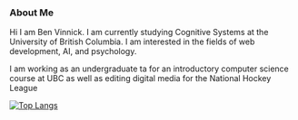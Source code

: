 ### About Me
Hi I am Ben Vinnick. I am currently studying Cognitive Systems at the University of British Columbia. 
I am interested in the fields of web development, AI, and psychology.

I am working as an undergraduate ta for an introductory computer science course at UBC as well as editing digital media for the National Hockey League

[![Top Langs](https://github-readme-stats.vercel.app/api/top-langs/?username=bonvee99)](https://github.com/bonvee-99/github-readme-stats)

